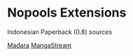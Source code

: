 # Nopools Extensions
Indonesian Paperback (0.8) sources

[Madara](https://naufaljct48.github.io/nopools-ext/madara)
[MangaStream](https://naufaljct48.github.io/nopools-ext/mangastream)
